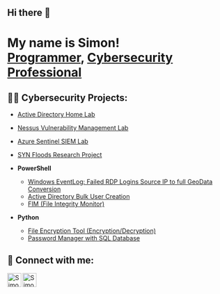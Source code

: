 ## Hi there 👋
<h1>My name is Simon! <br/><a href="https://github.com/Simon3457">Programmer</a>, <a href="https://www.linkedin.com/in/simon-boudreau/">Cybersecurity Professional</a></h1>

<h2>👨‍💻 Cybersecurity Projects:</h2>

- [Active Directory Home Lab](https://github.com/Simon3457/)
- [Nessus Vulnerability Management Lab](https://github.com/Simon3457/)
- [Azure Sentinel SIEM Lab](https://github.com/Simon3457/)
- [SYN Floods Research Project](https://github.com/Simon3457/)

- <b>PowerShell</b>
  - [Windows EventLog: Failed RDP Logins Source IP to full GeoData Conversion](https://github.com/Simon3457/)
  - [Active Directory Bulk User Creation](https://github.com/Simon3457/)
  - [FIM (File Integrity Monitor)](https://github.com/Simon3457/)

- <b>Python</b>
  - [File Encryption Tool (Encryption/Decryption)](https://github.com/Simon3457/)
  - [Password Manager with SQL Database](https://github.com/Simon3457/)


<h2> 🤳 Connect with me:</h2>

[<img align="left" alt="SimonBoudreau | LinkedIn" width="32px" src="https://upload.wikimedia.org/wikipedia/commons/8/81/LinkedIn_icon.svg" />][linkedin]
[<img align="left" alt="SimonBoudreau | Instagram" width="32px" src="https://upload.wikimedia.org/wikipedia/commons/e/e7/Instagram_logo_2016.svg" />][instagram]

[instagram]: https://www.instagram.com/simon_boudreau/
[linkedin]: https://www.linkedin.com/in/simon-boudreau/

<!--
**Simon3457/Simon3457** is a ✨ _special_ ✨ repository because its `README.md` (this file) appears on your GitHub profile.

Here are some ideas to get you started:

- 🔭 I’m currently working on ...
- 🌱 I’m currently learning ...
- 👯 I’m looking to collaborate on ...
- 🤔 I’m looking for help with ...
- 💬 Ask me about ...
- 📫 How to reach me: ...
- 😄 Pronouns: ...
- ⚡ Fun fact: ...
-->
